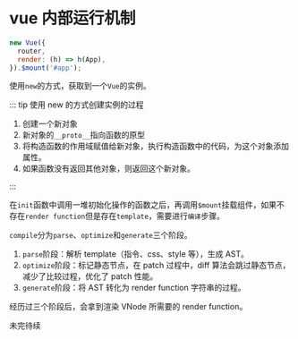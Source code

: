 # vue 内部运行机制

```js
new Vue({
  router,
  render: (h) => h(App),
}).$mount('#app');
```

使用`new`的方式，获取到一个`Vue`的实例。

::: tip 使用 new 的方式创建实例的过程

1. 创建一个新对象
1. 新对象的`__proto__`指向函数的原型
1. 将构造函数的作用域赋值给新对象，执行构造函数中的代码，为这个对象添加属性。
1. 如果函数没有返回其他对象，则返回这个新对象。

:::

在`init`函数中调用一堆初始化操作的函数之后，再调用`$mount`挂载组件，如果不存在`render function`但是存在`template`，需要进行`编译`步骤。

`compile`分为`parse`、`optimize`和`generate`三个阶段。

1. `parse`阶段：解析 template（指令、css、style 等），生成 AST。
1. `optimize`阶段：标记静态节点，在 patch 过程中，diff 算法会跳过静态节点，减少了比较过程，优化了 patch 性能。
1. `generate`阶段：将 AST 转化为 render function 字符串的过程。

经历过三个阶段后，会拿到渲染 VNode 所需要的 render function。

未完待续
